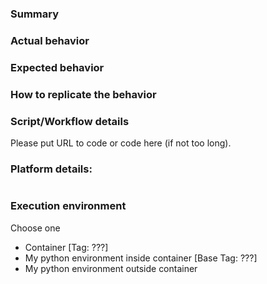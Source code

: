 ### Summary

### Actual behavior

### Expected behavior

### How to replicate the behavior

### Script/Workflow details

Please put URL to code or code here (if not too long).

### Platform details:

<!-- Please run the following code from your shell and place the output between the triple ticks, below.
python -c "import nipype; from pprint import pprint; pprint(nipype.get_info())"
-->

```

```

### Execution environment

Choose one
- Container [Tag: ???]
- My python environment inside container [Base Tag: ???]
- My python environment outside container
